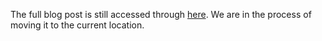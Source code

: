 The full blog post is still accessed through [here](https://www.1onepsilon.com/single-post/2018/10/10/Epsilon-Stream-and-Global-Math-Week). We are in the process of moving it to the current location.